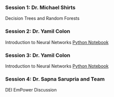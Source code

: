### Session 1: Dr. Michael Shirts
Decision Trees and Random Forests 

### Session 2: Dr. Yamil Colon
Introduction to Neural Networks [Python Notebook]()

### Session 3: Dr. Yamil Colon
Introduction to Neural Networks [Python Notebook]()

### Session 4: Dr. Sapna Sarupria and Team

DEI EmPower Discussion
